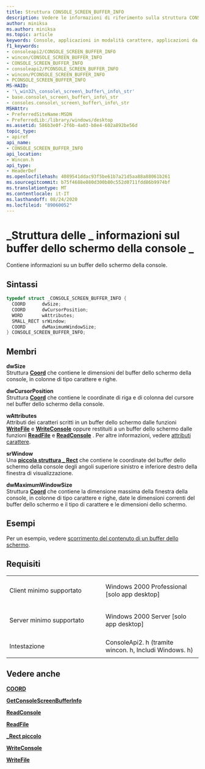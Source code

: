 ```yaml
---
title: Struttura CONSOLE_SCREEN_BUFFER_INFO
description: Vedere le informazioni di riferimento sulla struttura CONSOLE_SCREEN_BUFFER_INFO, che contiene informazioni su un buffer dello schermo della console.
author: miniksa
ms.author: miniksa
ms.topic: article
keywords: Console, applicazioni in modalità carattere, applicazioni da riga di comando, applicazioni Terminal, API console
f1_keywords:
- consoleapi2/CONSOLE_SCREEN_BUFFER_INFO
- wincon/CONSOLE_SCREEN_BUFFER_INFO
- CONSOLE_SCREEN_BUFFER_INFO
- consoleapi2/PCONSOLE_SCREEN_BUFFER_INFO
- wincon/PCONSOLE_SCREEN_BUFFER_INFO
- PCONSOLE_SCREEN_BUFFER_INFO
MS-HAID:
- '\_win32\_console\_screen\_buffer\_info\_str'
- base.console\_screen\_buffer\_info\_str
- consoles.console\_screen\_buffer\_info\_str
MSHAttr:
- PreferredSiteName:MSDN
- PreferredLib:/library/windows/desktop
ms.assetid: 586b3e0f-2f6b-4a03-b8e4-602a892be56d
topic_type:
- apiref
api_name:
- CONSOLE_SCREEN_BUFFER_INFO
api_location:
- Wincon.h
api_type:
- HeaderDef
ms.openlocfilehash: 4089541ddac93f5be61b7a21d5aa88a88061b261
ms.sourcegitcommit: b75f4688e080d300b80c552d0711fdd86b9974bf
ms.translationtype: MT
ms.contentlocale: it-IT
ms.lasthandoff: 08/24/2020
ms.locfileid: "89060052"
---
```

# <a name="console_screen_buffer_info-structure"></a>\_Struttura delle \_ informazioni sul buffer dello schermo della console \_


Contiene informazioni su un buffer dello schermo della console.

<a name="syntax"></a>Sintassi
------

```C
typedef struct _CONSOLE_SCREEN_BUFFER_INFO {
  COORD      dwSize;
  COORD      dwCursorPosition;
  WORD       wAttributes;
  SMALL_RECT srWindow;
  COORD      dwMaximumWindowSize;
} CONSOLE_SCREEN_BUFFER_INFO;
```

<a name="members"></a>Membri
-------

**dwSize**  
Struttura [**Coord**](coord-str.md) che contiene le dimensioni del buffer dello schermo della console, in colonne di tipo carattere e righe.

**dwCursorPosition**  
Struttura [**Coord**](coord-str.md) che contiene le coordinate di riga e di colonna del cursore nel buffer dello schermo della console.

**wAttributes**  
Attributi dei caratteri scritti in un buffer dello schermo dalle funzioni [**WriteFile**](https://msdn.microsoft.com/library/windows/desktop/aa365747) e [**WriteConsole**](writeconsole.md) oppure restituiti a un buffer dello schermo dalle funzioni [**ReadFile**](https://msdn.microsoft.com/library/windows/desktop/aa365467) e [**ReadConsole**](readconsole.md) . Per altre informazioni, vedere [attributi carattere](console-screen-buffers.md#_win32_font_attributes).

**srWindow**  
Una [**piccola struttura \_ Rect**](small-rect-str.md) che contiene le coordinate del buffer dello schermo della console degli angoli superiore sinistro e inferiore destro della finestra di visualizzazione.

**dwMaximumWindowSize**  
Struttura [**Coord**](coord-str.md) che contiene la dimensione massima della finestra della console, in colonne di tipo carattere e righe, date le dimensioni correnti del buffer dello schermo e il tipo di carattere e le dimensioni dello schermo.

<a name="examples"></a>Esempi
--------

Per un esempio, vedere [scorrimento del contenuto di un buffer dello schermo](scrolling-a-screen-buffer-s-contents.md).

<a name="requirements"></a>Requisiti
------------

<table>
<colgroup>
<col width="50%" />
<col width="50%" />
</colgroup>
<tbody>
<tr class="odd">
<td><p>Client minimo supportato</p></td>
<td><p>Windows 2000 Professional [solo app desktop]</p></td>
</tr>
<tr class="even">
<td><p>Server minimo supportato</p></td>
<td><p>Windows 2000 Server [solo app desktop]</p></td>
</tr>
<tr class="odd">
<td><p>Intestazione</p></td>
<td>ConsoleApi2. h (tramite wincon. h, Includi Windows. h)</td>
</tr>
</tbody>
</table>

## <a name="span-idsee_alsospansee-also"></a><span id="see_also"></span>Vedere anche


[**COORD**](coord-str.md)

[**GetConsoleScreenBufferInfo**](getconsolescreenbufferinfo.md)

[**ReadConsole**](readconsole.md)

[**ReadFile**](https://msdn.microsoft.com/library/windows/desktop/aa365467)

[**\_Rect piccolo**](small-rect-str.md)

[**WriteConsole**](writeconsole.md)

[**WriteFile**](https://msdn.microsoft.com/library/windows/desktop/aa365747)

 

 




